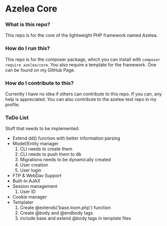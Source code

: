 # Azelea Core

### What is this repo?
This repo is for the core of the lightweight PHP framework named Azelea.

### How do I run this?
This repo is for the composer package, which you can install 
with ```composer require azelea/core```.
You also require a template for the framework. One can be found
on my GitHub Page.

### How do I contribute to this?
Currently I have no idea if others can contribute to this repo. If you can, any help is appreciated. You can also contribute to the azelea-test repo in my profile.

### ToDo List
Stuff that needs to be implemented:
 - Extend dd() function with better information parsing
 - Model/Entity manager
    1. CLI needs to create them 
    2. CLI needs to push them to db
    3. Migrations needs to be dynamically created
    4. User creation
    5. User login
 - FTP & WebDav Support
 - Built-In AJAX
 - Session management
    1. User ID 
 - Cookie manager
 - Templater
    1. Create @extends('base.loom.php') function
    2. Create @body and @endbody tags
    3. include base and extend @body tags in template files
